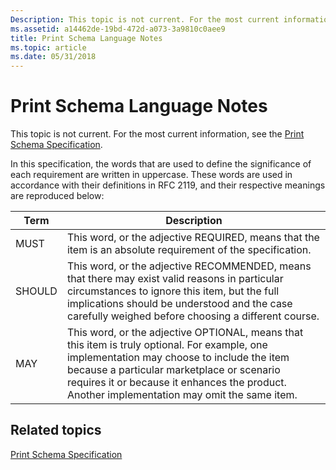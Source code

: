 ```yaml
---
Description: This topic is not current. For the most current information, see the Print Schema Specification.
ms.assetid: a14462de-19bd-472d-a073-3a9810c0aee9
title: Print Schema Language Notes
ms.topic: article
ms.date: 05/31/2018
---
```


# Print Schema Language Notes

This topic is not current. For the most current information, see the [Print Schema Specification](https://www.microsoft.com/whdc/xps/printschema.mspx).

In this specification, the words that are used to define the significance of each requirement are written in uppercase. These words are used in accordance with their definitions in RFC 2119, and their respective meanings are reproduced below:



| Term                                                                | Description                                                                                                                                                                                                                                                                                         |
|---------------------------------------------------------------------|-----------------------------------------------------------------------------------------------------------------------------------------------------------------------------------------------------------------------------------------------------------------------------------------------------|
| <span id="MUST"></span><span id="must"></span>MUST<br/>       | This word, or the adjective REQUIRED, means that the item is an absolute requirement of the specification.<br/>                                                                                                                                                                               |
| <span id="SHOULD"></span><span id="should"></span>SHOULD<br/> | This word, or the adjective RECOMMENDED, means that there may exist valid reasons in particular circumstances to ignore this item, but the full implications should be understood and the case carefully weighed before choosing a different course.<br/>                                     |
| <span id="MAY"></span><span id="may"></span>MAY<br/>          | This word, or the adjective OPTIONAL, means that this item is truly optional. For example, one implementation may choose to include the item because a particular marketplace or scenario requires it or because it enhances the product. Another implementation may omit the same item.<br/> |



 

## Related topics

<dl> <dt>

[Print Schema Specification](https://www.microsoft.com/whdc/xps/printschema.mspx)
</dt> </dl>

 

 




